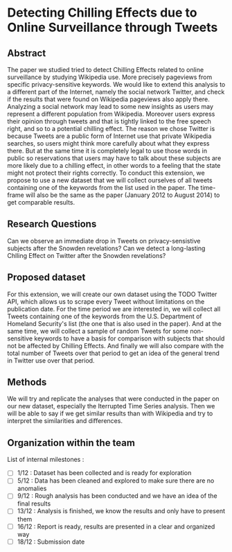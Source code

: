 # Detecting Chilling Effects due to Online Surveillance through Tweets
## Abstract  
The paper we studied tried to detect Chilling Effects related to online surveillance by studying Wikipedia use. More precisely pageviews from specific privacy-sensitive keywords. We would like to extend this analysis to a different part of the Internet, namely the social network Twitter, and check if the results that were found on Wikipedia pageviews also apply there. Analyzing a social network may lead to some new insights as users may represent a different population from Wikipedia. Moreover users express their opinion through tweets and that is tightly linked to the free speech right, and so to a potential chilling effect. The reason we chose Twitter is because Tweets are a public form of Internet use that private Wikipedia searches, so users might think more carefully about what they express there. But at the same time it is completely legal to use those words in public so reservations that users may have to talk about these subjects are more likely due to a chilling effect, in other words to a feeling that the state might not protect their rights correctly.
To conduct this extension, we propose to use a new dataset that we will collect ourselves of all tweets containing one of the keywords from the list used in the paper. The time-frame will also be the same as the paper (January 2012 to August 2014) to get comparable results.

## Research Questions  
Can we observe an immediate drop in Tweets on privacy-sensistive subjects after the Snowden revelations?
Can we detect a long-lasting Chlling Effect on Twitter after the Snowden revelations?

## Proposed dataset  
For this extension, we will create our own dataset using the TODO Twitter API, which allows us to scrape every Tweet without limitations on the publication date. For the time period we are interested in, we will collect all Tweets containing one of the keywords from the U.S. Department of Homeland Security's list (the one that is also used in the paper). And at the same time, we will collect a sample of random Tweets for some non-sensitive keywords to have a basis for comparison with subjects that should not be affected by Chilling Effects. And finally we will also compare with the total number of Tweets over that period to get an idea of the general trend in Twitter use over that period.
## Methods  
We will try and replicate the analyses that were conducted in the paper on our new dataset, especially the Iterrupted Time Series analysis. Then we will be able to say if we get similar results than with Wikipedia and try to interpret the similarities and differences.
## Organization within the team  
List of internal milestones :
- [ ] 1/12 : Dataset has been collected and is ready for exploration
- [ ] 5/12 : Data has been cleaned and explored to make sure there are no anomalies
- [ ] 9/12 : Rough analysis has been conducted and we have an idea of the final results
- [ ] 13/12 : Analysis is finished, we know the results and only have to present them
- [ ] 16/12 : Report is ready, results are presented in a clear and organized way
- [ ] 18/12 : Submission date
